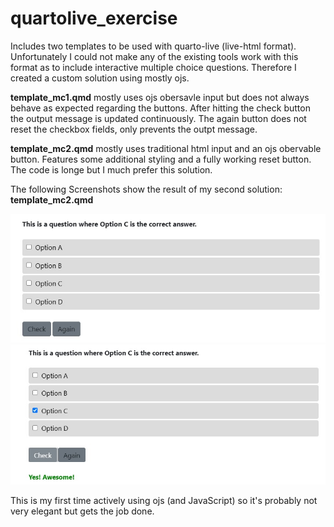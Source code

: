 # quartolive_exercise

Includes two templates to be used with quarto-live (live-html format).
Unfortunately I could not make any of the existing tools work with this format as to include interactive multiple choice questions.
Therefore I created a custom solution using mostly ojs.

**template_mc1.qmd** mostly uses ojs obersavle input but does not always behave as expected regarding the buttons.
After hitting the check button the output message is updated continuously.
The again button does not reset the checkbox fields, only prevents the outpt message.

**template_mc2.qmd** mostly uses traditional html input and an ojs obervable button.
Features some additional styling and a fully working reset button. The code is longe but I much prefer this solution.

The following Screenshots show the result of my second solution: **template_mc2.qmd**

![Screenshot of MCQuestion](mcquestion.jpg)
![Screenshot of MCQuestion after check](mcquestion_2.jpg)

This is my first time actively using ojs (and JavaScript) so it's probably not very elegant but gets the job done.
